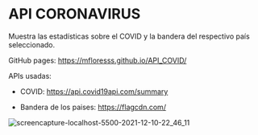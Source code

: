# API CORONAVIRUS

Muestra las estadísticas sobre el COVID y la bandera del respectivo país seleccionado.

GitHub pages: https://mfloresss.github.io/API_COVID/

APIs usadas:

- COVID: https://api.covid19api.com/summary

- Bandera de los paises: https://flagcdn.com/

![screencapture-localhost-5500-2021-12-10-22_46_11](https://user-images.githubusercontent.com/83368262/145659712-fa517ad9-26ca-4c76-beb5-ab01513c09e7.png)
